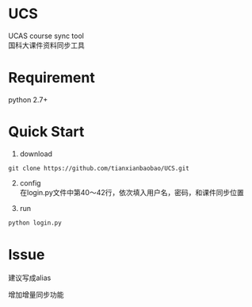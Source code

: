 
# UCS
UCAS course sync tool  
国科大课件资料同步工具

# Requirement

python 2.7+

# Quick Start

1. download  
```shell
git clone https://github.com/tianxianbaobao/UCS.git
```

2. config  
    在login.py文件中第40～42行，依次填入用户名，密码，和课件同步位置

3. run  
```python
python login.py
```

# Issue
建议写成alias

增加增量同步功能
